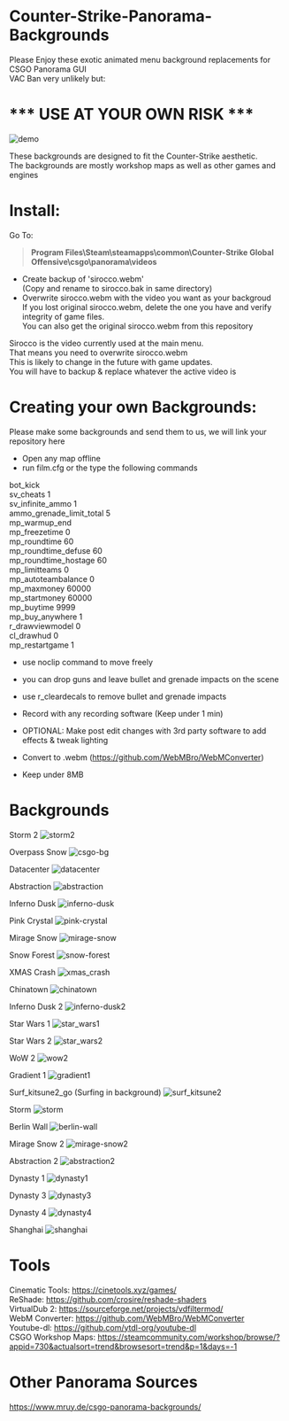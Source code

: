 # Counter-Strike-Panorama-Backgrounds
Please Enjoy these exotic animated menu background replacements for CSGO Panorama GUI   
VAC Ban very unlikely but:  
# *** USE AT YOUR OWN RISK ***

![demo](https://user-images.githubusercontent.com/52842013/63408373-e254ff80-c3bc-11e9-8984-16edbc7fa1fb.gif)

These backgrounds are designed to fit the Counter-Strike aesthetic.  
The backgrounds are mostly workshop maps as well as other games and engines  

# Install:  
Go To:
>**Program Files\Steam\steamapps\common\Counter-Strike Global Offensive\csgo\panorama\videos**
- Create backup of 'sirocco.webm'  
(Copy and rename to sirocco.bak in same directory)  
- Overwrite sirocco.webm with the video you want as your backgroud  
If you lost original sirocco.webm, delete the one you have and verify integrity of game files.  
You can also get the original sirocco.webm from this repository  

Sirocco is the video currently used at the main menu.  
That means you need to overwrite sirocco.webm  
This is likely to change in the future with game updates.  
You will have to backup & replace whatever the active video is  

# Creating your own Backgrounds:
Please make some backgrounds and send them to us, we will link your repository here
- Open any map offline
- run film.cfg or the type the following commands  

bot_kick  
sv_cheats 1  
sv_infinite_ammo 1  
ammo_grenade_limit_total 5  
mp_warmup_end  
mp_freezetime 0  
mp_roundtime 60  
mp_roundtime_defuse 60  
mp_roundtime_hostage 60  
mp_limitteams 0  
mp_autoteambalance 0  
mp_maxmoney 60000  
mp_startmoney 60000  
mp_buytime 9999  
mp_buy_anywhere 1  
r_drawviewmodel 0  
cl_drawhud 0  
mp_restartgame 1  
  
- use noclip command to move freely
- you can drop guns and leave bullet and grenade impacts on the scene
- use r_cleardecals to remove bullet and grenade impacts

- Record with any recording software (Keep under 1 min)
- OPTIONAL: Make post edit changes with 3rd party software to add effects & tweak lighting
- Convert to .webm (https://github.com/WebMBro/WebMConverter)
- Keep under 8MB


# Backgrounds

Storm 2
![storm2](https://user-images.githubusercontent.com/52842013/63219681-12926900-c145-11e9-910d-1e71333bbb87.PNG)

Overpass Snow
![csgo-bg](https://user-images.githubusercontent.com/52842013/63206380-1492f400-c081-11e9-8b2f-448ca404183f.PNG)

Datacenter
![datacenter](https://user-images.githubusercontent.com/52842013/63219700-93516500-c145-11e9-837c-058c41ab2650.PNG)

Abstraction
![abstraction](https://user-images.githubusercontent.com/52842013/63219722-1f638c80-c146-11e9-8380-6dd81dbc7cb5.PNG)

Inferno Dusk
![inferno-dusk](https://user-images.githubusercontent.com/52842013/63219738-79fce880-c146-11e9-9073-e2fd109ba861.PNG)

Pink Crystal
![pink-crystal](https://user-images.githubusercontent.com/52842013/63220090-47ef8480-c14e-11e9-897c-c74c713c18af.PNG)

Mirage Snow
![mirage-snow](https://user-images.githubusercontent.com/52842013/63220461-1da1c500-c156-11e9-9f76-1cf16a09f4ac.PNG)

Snow Forest
![snow-forest](https://user-images.githubusercontent.com/52842013/63220475-6d808c00-c156-11e9-947c-44dcf00a6bcf.PNG)

XMAS Crash
![xmas_crash](https://user-images.githubusercontent.com/52842013/63220860-dfa89f00-c15d-11e9-89f8-84b4dd16ebac.PNG)

Chinatown
![chinatown](https://user-images.githubusercontent.com/52842013/63229508-f9ce9580-c1ce-11e9-8612-bc7511aa70dc.PNG)

Inferno Dusk 2
![inferno-dusk2](https://user-images.githubusercontent.com/52842013/63230666-df4fe880-c1dd-11e9-862b-3791ef344257.PNG)

Star Wars 1
![star_wars1](https://user-images.githubusercontent.com/52842013/63240845-738e6f80-c21f-11e9-87ce-053a599f3a6b.PNG)

Star Wars 2
![star_wars2](https://user-images.githubusercontent.com/52842013/63394014-b66d5600-c38b-11e9-9a38-d55aaa96d683.PNG)

WoW 2
![wow2](https://user-images.githubusercontent.com/52842013/63392610-7014f880-c385-11e9-81c9-631c16d14fb1.PNG)

Gradient 1
![gradient1](https://user-images.githubusercontent.com/52842013/63393886-1dd6d600-c38b-11e9-898e-e00a10ad3ad2.PNG)

Surf_kitsune2_go (Surfing in background)
![surf_kitsune2](https://user-images.githubusercontent.com/52842013/63394147-4ca17c00-c38c-11e9-9c91-9e811d932075.PNG)

Storm
![storm](https://user-images.githubusercontent.com/52842013/63394294-0ac50580-c38d-11e9-83d2-234162afb764.PNG)

Berlin Wall
![berlin-wall](https://user-images.githubusercontent.com/52842013/63394447-ad7d8400-c38d-11e9-989c-663955f9998e.PNG)

Mirage Snow 2
![mirage-snow2](https://user-images.githubusercontent.com/52842013/63396351-c50c3b00-c394-11e9-9aa5-20057dfc7ff2.PNG)

Abstraction 2
![abstraction2](https://user-images.githubusercontent.com/52842013/63400961-aeb9ab80-c3a3-11e9-9d79-dd6ee00685d2.PNG)

Dynasty 1
![dynasty1](https://user-images.githubusercontent.com/52842013/63401141-559e4780-c3a4-11e9-82fc-891a02fb31d5.PNG)

Dynasty 3
![dynasty3](https://user-images.githubusercontent.com/52842013/63401745-71a2e880-c3a6-11e9-8d16-80df1c6f5a8c.PNG)

Dynasty 4
![dynasty4](https://user-images.githubusercontent.com/52842013/63401911-0efe1c80-c3a7-11e9-8258-c04ec9beec1e.PNG)

Shanghai
![shanghai](https://user-images.githubusercontent.com/52842013/63403985-7c15b000-c3af-11e9-8be0-9e6067e1d000.PNG)



# Tools  
Cinematic Tools: https://cinetools.xyz/games/  
ReShade: https://github.com/crosire/reshade-shaders  
VirtualDub 2: https://sourceforge.net/projects/vdfiltermod/  
WebM Converter: https://github.com/WebMBro/WebMConverter  
Youtube-dl: https://github.com/ytdl-org/youtube-dl  
CSGO Workshop Maps: https://steamcommunity.com/workshop/browse/?appid=730&actualsort=trend&browsesort=trend&p=1&days=-1  

# Other Panorama Sources  
https://www.mruy.de/csgo-panorama-backgrounds/  
